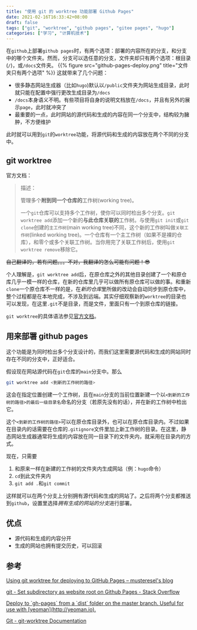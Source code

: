 ```yaml
---
title: "使用 git 的 worktree 功能部署 Github Pages"
date: 2021-02-16T16:33:42+08:00
draft: false
tags: ["git", "worktree", "github pages", "gitee pages", "hugo"]
categories: ["学习", "计算机技术"]
---
```


在`github`上部署`github pages`时，有两个选项：部署的内容所在的分支，和分支中的哪个文件夹。然而，分支可以选任意的分支，文件夹却只有两个选项：根目录(`/`)，或`/docs`文件夹。
{{% figure src="github-pages-deploy.png" title="文件夹只有两个选项" %}}
这就带来了几个问题：
- 很多静态网站生成器（比如`hugo`)默认以`/public`文件夹为网站生成目录，此时就只能在配置中强行更改生成目录为`/docs`
- `/docs`本身语义不明。有些项目将自身的说明文档放在`/docs`，并且有另外的展示`page`，此时就冲突了
- 最重要的一点，此时网站的源代码和生成的内容在同一个分支中，结构较为臃肿，不方便维护

此时就可以用到`git`的`worktree`功能，将源代码和生成的内容放在两个不同的分支中。

## git worktree
官方文档：
> 描述：
> 
> 管理多个**附到同一个仓库的**工作树(working tree)。
> 
> 一个`git`仓库可以支持多个工作树，使你可以同时检出多个分支。`git worktree add`添加一个新的**与此仓库关联的**工作树。与使用`git init`或`git clone`创建的`主工作树`(main working tree)不同，这个新的工作树叫做`关联工作树`(linked working tree)。一个仓库有一个主工作树（如果不是裸的仓库），和零个或多个关联工作树。当你用完了关联工作树后，使用`git worktree remove`移除它。

~~自己翻译的，若有问题。。。不对，我翻译的怎么可能有问题！:sunglasses:~~

个人理解是，`git worktree add`后，在原仓库之外的其他目录创建了一个和原仓库几乎一模一样的仓库，在新的仓库里几乎可以做所有原仓库可以做的事。和重新`clone`一个原仓库不一样的是，在*新的仓库*里所做的改动会自动同步到原仓库中，整个过程都是在本地完成，不涉及到远端。其实仔细观察新的`worktree`的目录也可以发现，在这里`.git`不是目录，而是文件，里面只有一个到原仓库的链接。

`git worktree`的具体语法参见[官方文档](https://git-scm.com/docs/git-worktree)。

## 用来部署 github pages
这个功能是为同时检出多个分支设计的，而我们这里需要源代码和生成的网站同时存在不同的分支中，正好适合。

假设现在网站源代码在`git`仓库的`main`分支中。那么
```bash
git worktree add <到新的工作树的路径>
```
这会在指定位置创建一个工作树，且在`main`分支的当前位置新建一个以`<到新的工作树的路径>的最后一级目录名`命名的分支（若原先没有的话），并在新的工作树中检出它。

这个`<到新的工作树的路径>`可以在原仓库目录外，也可以在原仓库目录内。不过如果在目录内的话需要在仓库的`.gitignore`文件里加上新工作树的目录。在这里，静态网站生成器通常将生成的内容放在同一目录下的文件夹内，就采用在目录内的方式。

现在，只需要
1. 和原来一样在新建的工作树的文件夹内生成网站（例：`hugo`命令）
2. `cd`到此文件夹内
3. `git add .`和`git commit`

这样就可以在两个分支上分别拥有源代码和生成的网站了。之后将两个分支都推送到`github`，设置里选择*拥有生成的网站的分支*进行部署。

## 优点
- 源代码和生成的内容分开
- 生成的网站也拥有提交历史，可以回滚

## 参考
[Using git worktree for deploying to GitHub Pages – musteresel's blog](https://musteresel.github.io/posts/2018/01/git-worktree-for-deploying.html)

[git - Set subdirectory as website root on Github Pages - Stack Overflow](https://stackoverflow.com/questions/36782467/set-subdirectory-as-website-root-on-github-pages)

[Deploy to \`gh-pages\` from a \`dist\` folder on the master branch. Useful for use with \[yeoman\](http://yeoman.io).](https://gist.github.com/cobyism/4730490)

[Git - git-worktree Documentation](https://git-scm.com/docs/git-worktree)